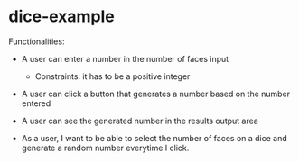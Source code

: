 # dice-example

Functionalities:

- A user can enter a number in the number of faces input
    - Constraints: it has to be a positive integer
- A user can click a button that generates a number based on the number entered
- A user can see the generated number in the results output area

- As a user, I want to be able to select the number of faces on a dice and generate a random number everytime I click.
